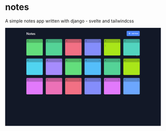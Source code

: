 # notes

A simple notes app written with django - svelte and tailwindcss

![screenshot](/screenshot.png)

